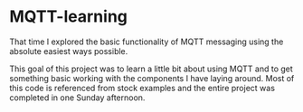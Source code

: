 # MQTT-learning
That time I explored the basic functionality of MQTT messaging using the absolute easiest ways possible. 

This goal of this project was to learn a little bit about using MQTT and to get something basic working with the components I have laying around. Most of this code is referenced from stock examples and the entire project was completed in one Sunday afternoon.
